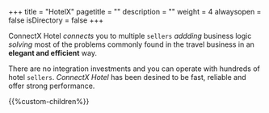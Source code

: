 +++
title = "HotelX"
pagetitle = ""
description = ""
weight = 4
alwaysopen = false
isDirectory = false
+++

ConnectX Hotel _connects_ you to multiple `sellers` _addding_ business logic _solving_ most of the problems commonly found in the travel business in an **elegant and efficient** way.

There are no integration investments and you can operate with hundreds of hotel `sellers`. _ConnectX Hotel_ has been desined to be fast, reliable and offer strong performance.

{{%custom-children%}}

